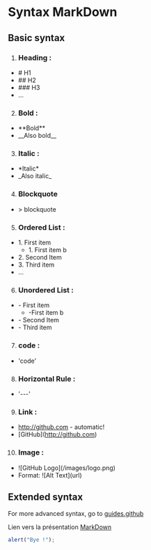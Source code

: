 # Syntax MarkDown

## Basic syntax

1. ### Heading :
  - \# H1
  - \#\# H2
  - \#\#\# H3
  - ...

2. ### Bold :
  - \*\*Bold**
  - \_\_Also bold__

3. ### Italic :
  - \*Italic*
  - \_Also italic_

4. ### Blockquote
  - \> blockquote

5. ### Ordered List :
  - 1\. First item
    - 1\. First item b
  - 2\. Second Item
  - 3\. Third item
  - ...

6. ### Unordered List :
  - \- First item
    - \-First item b
  - \- Second Item
  - \- Third item

7. ### code :
  - 'code'

8. ### Horizontal Rule :
  - '---'

9. ### Link :
  - http://github.com \- automatic!
  - \[GitHub](http://github.com)

10. ### Image :
  - \!\[GitHub Logo](/images/logo.png)
  - Format: \!\[Alt Text](url)


## Extended syntax

For more advanced syntax, go to [guides.github](https://guides.github.com/features/mastering-markdown/)

Lien vers la présentation [MarkDown](https://github.com/Abderzorai/exercice-markdown/blob/master/markdown.md)  

```javascript
alert("Bye !");
```
